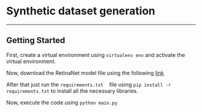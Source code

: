# Synthetic dataset generation

---

## Getting Started

First, create a virtual environment using ``` virtualenv env ``` and activate the virtual environment. 

Now, download the RetinaNet model file using the following [link](https://github.com/OlafenwaMoses/ImageAI/releases/download/1.0/resnet50_coco_best_v2.0.1.h5)



After that just run the ```requirements.txt```    file using ```pip install -r requirements.txt``` to install all the necessary libraries.

Now, execute the code using ```python main.py```
